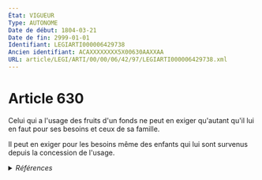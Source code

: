 ```yaml
---
État: VIGUEUR
Type: AUTONOME
Date de début: 1804-03-21
Date de fin: 2999-01-01
Identifiant: LEGIARTI000006429738
Ancien identifiant: ACAXXXXXXXX5X00630AAXXAA
URL: article/LEGI/ARTI/00/00/06/42/97/LEGIARTI000006429738.xml
---
```


<h1>Article 630</h1>

Celui qui a l'usage des fruits d'un fonds ne peut en exiger qu'autant qu'il lui
en faut pour ses besoins et ceux de sa famille.<br />

Il peut en exiger pour les besoins même des enfants qui lui sont survenus depuis
la concession de l'usage.


<details>
  <summary><em>Références</em></summary>

  <h2>Articles faisant référence à l'article</h2>
  
  <ul>
    <li>
      <a href="https://legal.tricoteuses.fr//redirection/LEGIARTI000006429729?vers=git&vers=legifrance">Code civil - article 629 AUTONOME VIGUEUR, en vigueur depuis le 1804-03-21</a> CITATION source
    </li>
  </ul>
  
  <h2>Références faites par l'article</h2>
  
  <ul>
    <li>
      2999-01-01 CITATION cible <a href="https://legal.tricoteuses.fr//redirection/LEGIARTI000006429729?vers=git&vers=legifrance">Code civil - article 629 AUTONOME VIGUEUR, en vigueur depuis le 1804-03-21</a>
    </li>
    <li>
      CODIFICATION source Loi 1804-01-30
    </li>
    <li>
      CREATION source Loi 1804-01-30 promulguée le 9 février 1804
    </li>
  </ul>
</details>
